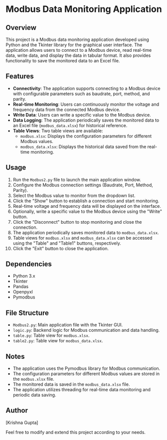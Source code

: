# Modbus Data Monitoring Application

## Overview
This project is a Modbus data monitoring application developed using Python and the Tkinter library for the graphical user interface. The application allows users to connect to a Modbus device, read real-time data, write data, and display the data in tabular format. It also provides functionality to save the monitored data to an Excel file.

## Features
- **Connectivity**: The application supports connecting to a Modbus device with configurable parameters such as baudrate, port, method, and parity.
- **Real-time Monitoring**: Users can continuously monitor the voltage and frequency data from the connected Modbus device.
- **Write Data**: Users can write a specific value to the Modbus device.
- **Data Logging**: The application periodically saves the monitored data to an Excel file (`modbus_data.xlsx`) for historical reference.
- **Table Views**: Two table views are available:
  - `modbus.xlsx`: Displays the configuration parameters for different Modbus values.
  - `modbus_data.xlsx`: Displays the historical data saved from the real-time monitoring.

## Usage
1. Run the `Modbus2.py` file to launch the main application window.
2. Configure the Modbus connection settings (Baudrate, Port, Method, Parity).
3. Select the Modbus value to monitor from the dropdown list.
4. Click the "Show" button to establish a connection and start monitoring.
5. Real-time voltage and frequency data will be displayed on the interface.
6. Optionally, write a specific value to the Modbus device using the "Write" button.
7. Click the "Disconnect" button to stop monitoring and close the connection.
8. The application periodically saves monitored data to `modbus_data.xlsx`.
9. Table views for `modbus.xlsx` and `modbus_data.xlsx` can be accessed using the "Table" and "Table1" buttons, respectively.
10. Click the "Exit" button to close the application.

## Dependencies
- Python 3.x
- Tkinter
- Pandas
- Openpyxl
- Pymodbus

## File Structure
- `Modbus2.py`: Main application file with the Tkinter GUI.
- `logic.py`: Backend logic for Modbus communication and data handling.
- `table.py`: Table view for `modbus.xlsx`.
- `table2.py`: Table view for `modbus_data.xlsx`.

## Notes
- The application uses the Pymodbus library for Modbus communication.
- The configuration parameters for different Modbus values are stored in the `modbus.xlsx` file.
- The monitored data is saved in the `modbus_data.xlsx` file.
- The application utilizes threading for real-time data monitoring and periodic data saving.

## Author
[Krishna Gupta]

Feel free to modify and extend this project according to your needs.